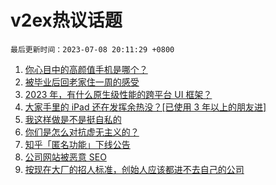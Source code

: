 # v2ex热议话题

`最后更新时间：2023-07-08 20:11:29 +0800`

1. [你心目中的高颜值手机是哪个？](https://www.v2ex.com/t/955034)
1. [被毕业后回老家住一周的感受](https://www.v2ex.com/t/955057)
1. [2023 年，有什么原生级性能的跨平台 UI 框架？](https://www.v2ex.com/t/955040)
1. [大家手里的 iPad 还在发挥余热没？[已使用 3 年以上的朋友进]](https://www.v2ex.com/t/954999)
1. [我这样做是不是挺自私的](https://www.v2ex.com/t/955033)
1. [你们是怎么对抗虚无主义的？](https://www.v2ex.com/t/954992)
1. [知乎「匿名功能」下线公告](https://www.v2ex.com/t/955039)
1. [公司网站被恶意 SEO](https://www.v2ex.com/t/955064)
1. [按现在大厂的招人标准，创始人应该都进不去自己的公司](https://www.v2ex.com/t/955085)

